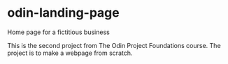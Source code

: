 # odin-landing-page
Home page for a fictitious business

This is the second project from The Odin Project Foundations course.  The project is to make a webpage from scratch.
